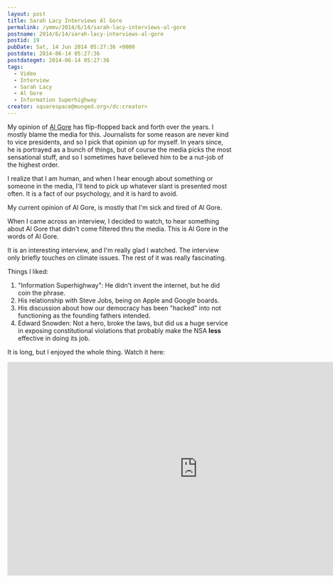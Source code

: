 ```yaml
---
layout: post
title: Sarah Lacy Interviews Al Gore
permalink: /ymmv/2014/6/14/sarah-lacy-interviews-al-gore
postname: 2014/6/14/sarah-lacy-interviews-al-gore
postid: 19
pubDate: Sat, 14 Jun 2014 05:27:36 +0000
postdate: 2014-06-14 05:27:36
postdategmt: 2014-06-14 05:27:36
tags:
  - Video
  - Interview
  - Sarah Lacy
  - Al Gore
  - Information Superhighway
creator: squarespace@munged.org</dc:creator>
---
```

My opinion of [Al Gore][] has flip-flopped back and forth over the years. I mostly
blame the media for this. Journalists for some reason are never kind to vice
presidents, and so I pick that opinion up for myself. In years since, he is portrayed
as a bunch of things, but of course the media picks the most sensational stuff, and
so I sometimes have believed him to be a nut-job of the highest order.

I realize that I am human, and when I hear enough about something or someone in the
media, I'll tend to pick up whatever slant is presented most often. It is a fact of
our psychology, and it is hard to avoid.

My current opinion of Al Gore, is mostly that I'm sick and tired of Al Gore.

When I came across an interview, I decided to watch, to hear something about Al Gore
that didn't come filtered thru the media. This is Al Gore in the words of Al Gore.

It is an interesting interview, and I'm really glad I watched. The interview only
briefly touches on climate issues. The rest of it was really fascinating.

Things I liked:

1. "Information Superhighway": He didn't invent the internet, but he did coin the phrase.
1. His relationship with Steve Jobs, being on Apple and Google boards.
1. His discussion about how our democracy has been "hacked" into not functioning
as the founding fathers intended.
1. Edward Snowden: Not a hero, broke the laws, but did us a huge service in exposing
constitutional violations that probably make the NSA **less** effective
in doing its job.

It is long, but I enjoyed the whole thing. Watch it here:
 
<iframe width="853" height="480" src="https://www.youtube.com/embed/iMQR6O7JWGk" frameborder="0" allowfullscreen></iframe>

[Al Gore]: http://www.algore.com/